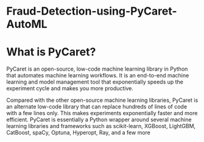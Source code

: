 # Fraud-Detection-using-PyCaret-AutoML

# What is PyCaret?
PyCaret is an open-source, low-code machine learning library in Python that automates machine learning workflows. 
It is an end-to-end machine learning and model management tool that exponentially speeds up the experiment cycle and makes you more productive.

Compared with the other open-source machine learning libraries, PyCaret is an alternate low-code library that can replace hundreds of lines of code with a few lines only. This makes experiments exponentially faster and more efficient. PyCaret is essentially a Python wrapper around several machine learning libraries and frameworks such as scikit-learn, XGBoost, LightGBM, CatBoost, spaCy, Optuna, Hyperopt, Ray, and a few more
